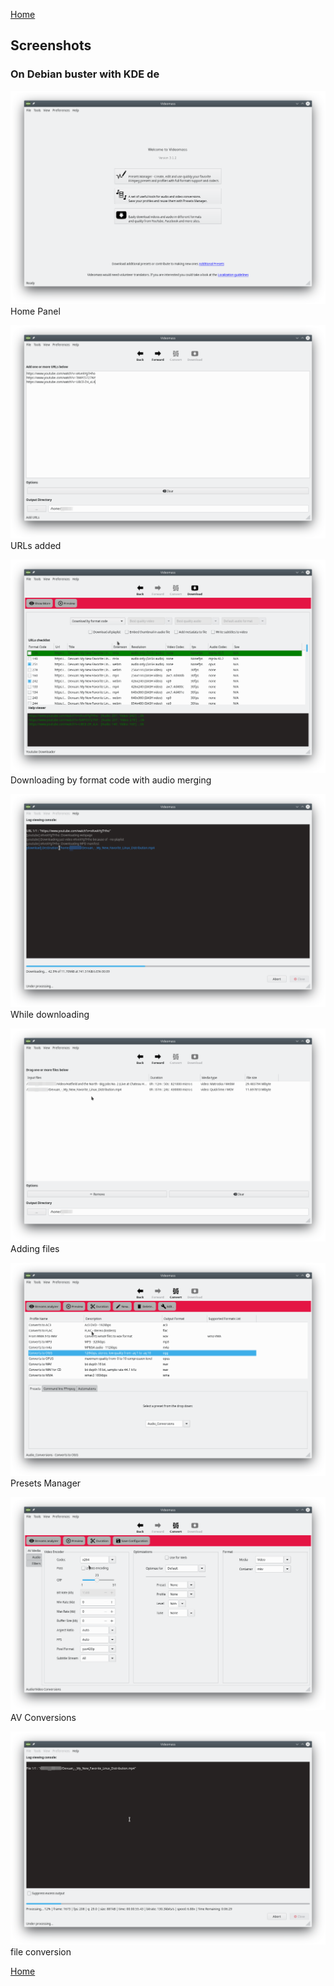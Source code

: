 [Home](index.md)

## Screenshots

### On Debian buster with KDE de

![Image](/images/screenshots/HomePanel.png)
Home Panel

![Image](/images/screenshots/URLs_appending.png)
URLs added

![Image](/images/screenshots/download_by_FormatCode.png)
Downloading by format code with audio merging

![Image](/images/screenshots/YouTube_downloading.png)
While downloading

![Image](/images/screenshots/fileDrop.png)
Adding files

![Image](/images/screenshots/Presets_manager.png)
Presets Manager

![Image](/images/screenshots/AV_conversions.png)
AV Conversions

![Image](/images/screenshots/file_Conversions.png)
file conversion

[Home](index.md)
